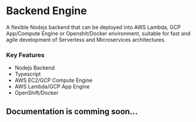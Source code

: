 # Backend Engine
A flexible Nodejs backend that can be deployed into AWS Lambda, GCP App/Compute Engine or Openshit/Docker environment, suitable for fast and agile development of Serverless and Microservices architectures.

### Key Features

* Nodejs Backend
* Typescript
* AWS EC2/GCP Compute Engine
* AWS Lambda/GCP App Engine
* OpenShift/Docker

## Documentation is comming soon...
